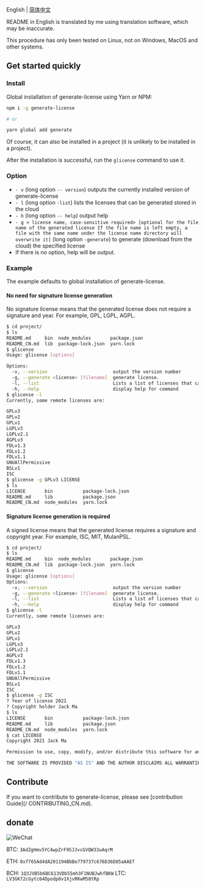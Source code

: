 English | [简体中文](/README_CN.md)

README in English is translated by me using translation software, which may be inaccurate.

This procedure has only been tested on Linux, not on Windows, MacOS and other systems.

## Get started quickly

### Install

Global installation of generate-license using Yarn or NPM:

```bash
npm i -g generate-license

# or

yarn global add generate
```

Of course, it can also be installed in a project (it is unlikely to be installed in a project).

After the installation is successful, run the `glicense` command to use it.

### Option

* `- v` (long option `-- version`) outputs the currently installed version of generate-license
* `- l` (long option `-list`) lists the licenses that can be generated stored in the cloud
* `- h` (long option `-- help`) output help
* `- g < license name, case-sensitive required> [optional for the file name of the generated license If the file name is left empty, a file with the same name under the license name directory will overwrite it]` (long option `-generate`) to generate (download from the cloud) the specified license
* If there is no option, help will be output.

### Example

The example defaults to global installation of generate-license.

#### No need for signature license generation

No signature license means that the generated license does not require a signature and year. For example, GPL, LGPL, AGPL.

```bash
$ cd project/
$ ls
README.md     bin  node_modules       package.json
README_CN.md  lib  package-lock.json  yarn.lock
$ glicense
Usage: glicense [options]

Options:
  -v, --version                        output the version number
  -g, --generate <license> [filename]  generate license.
  -l, --list                           Lists a list of licenses that can be generated
  -h, --help                           display help for command
$ glicense -l
Currently, some remote licenses are:

GPLv3
GPLv2
GPLv1
LGPLv3
LGPLv2.1
AGPLv3
FDLv1.3
FDLv1.2
FDLv1.1
GNUAllPermissive
BSLv1
ISC
$ glicense -g GPLv3 LICENSE
$ ls
LICENSE       bin           package-lock.json
README.md     lib           package.json
README_CN.md  node_modules  yarn.lock
```

#### Signature license generation is required

A signed license means that the generated license requires a signature and copyright year. For example, ISC, MIT, MulanPSL.

```bash
$ cd project/
$ ls
README.md     bin  node_modules       package.json
README_CN.md  lib  package-lock.json  yarn.lock
$ glicense
Usage: glicense [options]                                             
Options:
  -v, --version                        output the version number
  -g, --generate <license> [filename]  generate license.
  -l, --list                           Lists a list of licenses that can be generated
  -h, --help                           display help for command
$ glicense -l
Currently, some remote licenses are:

GPLv3
GPLv2
GPLv1
LGPLv3
LGPLv2.1
AGPLv3
FDLv1.3
FDLv1.2
FDLv1.1
GNUAllPermissive
BSLv1
ISC
$ glicense -g ISC
? Year of license 2021
? Copyright holder Jack Ma
$ ls
LICENSE       bin           package-lock.json
README.md     lib           package.json
README_CN.md  node_modules  yarn.lock
$ cat LICENSE
Copyright 2021 Jack Ma

Permission to use, copy, modify, and/or distribute this software for any purpose with or without fee is hereby granted, provided that the above copyright notice and this permission notice appear in all copies.

THE SOFTWARE IS PROVIDED "AS IS" AND THE AUTHOR DISCLAIMS ALL WARRANTIES WITH REGARD TO THIS SOFTWARE INCLUDING ALL IMPLIED WARRANTIES OF MERCHANTABILITY AND FITNESS. IN NO EVENT SHALL THE AUTHOR BE LIABLE FOR ANY SPECIAL, DIRECT, INDIRECT, OR CONSEQUENTIAL DAMAGES OR ANY DAMAGES WHATSOEVER RESULTING FROM LOSS OF USE, DATA OR PROFITS, WHETHER IN AN ACTION OF CONTRACT, NEGLIGENCE OR OTHER TORTIOUS ACTION, ARISING OUT OF OR IN CONNECTION WITH THE USE OR PERFORMANCE OF THIS SOFTWARE.
```

## Contribute

If you want to contribute to generate-license, please see [contribution Guide](/ CONTRIBUTING_CN.md).

## donate

![WeChat](https://7.dusays.com/2021/02/19/8a806d0c79fbc.png)

BTC: `3AdZgHmv5YC4wpZrF95JJvcGVQW33uAqrM`

ETH: `0xf765Ad4dA201194BbBe779737c676D36D85aAAEf`

BCH: `1Q3JVB5b6BC613VDb55mh3F1NUBJwhfBKW`                                                                                       LTC: `LV3GK72cGytc64Dpodp8v1XjvRKwM58tRp`
